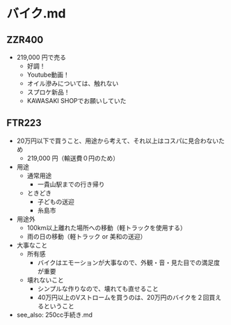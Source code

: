 # バイク.md
## ZZR400
- 219,000 円で売る
  - 好調！
  - Youtube動画！
  - オイル滲みについては、触れない
  - スプロケ新品！
  - KAWASAKI SHOPでお願いしていた

## FTR223
- 20万円以下で買うこと、用途から考えて、それ以上はコスパに見合わないため
  - 219,000 円（輸送費０円のため）
- 用途
  - 通常用途
    - 一貴山駅までの行き帰り
  - ときどき
    - 子どもの送迎
    - 糸島市
- 用途外
  - 100km以上離れた場所への移動（軽トラックを使用する）
  - 雨の日の移動（軽トラック or 美和の送迎）
- 大事なこと
  - 所有感
    - バイクはエモーションが大事なので、外観・音・見た目での満足度が重要
  - 壊れないこと
    - シンプルな作りなので、壊れても直せること
    - 40万円以上のVストロームを買うのは、20万円のバイクを２回買えるということ
- see_also: 250cc手続き.md


